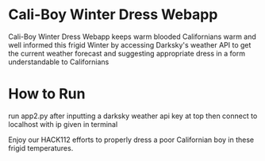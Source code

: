 # Cali-Boy Winter Dress Webapp

Cali-Boy Winter Dress Webapp keeps warm blooded Californians warm and well informed this frigid Winter by accessing Darksky's weather API to get the current weather forecast and suggesting appropriate dress in a form understandable to Californians


# How to Run
run app2.py after inputting a darksky weather api key at top then connect to localhost with ip given in terminal

Enjoy our HACK112 efforts to properly dress a poor Californian boy in these frigid temperatures.
